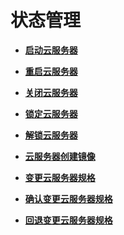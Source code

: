 # 状态管理<a name="ecs_03_0300"></a>

-   **[启动云服务器](启动云服务器.md)**  

-   **[重启云服务器](重启云服务器.md)**  

-   **[关闭云服务器](关闭云服务器.md)**  

-   **[锁定云服务器](锁定云服务器.md)**  

-   **[解锁云服务器](解锁云服务器.md)**  

-   **[云服务器创建镜像](云服务器创建镜像.md)**  

-   **[变更云服务器规格](变更云服务器规格（OpenStack原生）.md)**  

-   **[确认变更云服务器规格](确认变更云服务器规格.md)**  

-   **[回退变更云服务器规格](回退变更云服务器规格.md)**  


